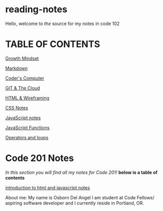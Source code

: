 # reading-notes
Hello, welcome to *the* source for my notes in code 102 
# TABLE OF CONTENTS

[Growth Mindset](growthmindset.md)

[Markdown](learningmarkdown.md)


[Coder's Computer](coderscomputer.md)

[GIT & The Cloud](gitandthecloud.md)

[HTML & Wireframing ](htmlnotes.md)

[CSS Notes](cssnotes.md)


[JavaScript notes](jsnotes.md)

[JavaScript Functions](javafunctions.md)

[Operators and loops](operatorandloops.md)


# Code 201 Notes
*In this section you will find all my notes for Code 201!* **below is a table of contents**

[ introduction to html and javascript notes](class-01.md)


About me: My name is Osborn Del Angel I am student at Code Fellows/ aspiring software developer and I currently reside in Portland, OR. 
